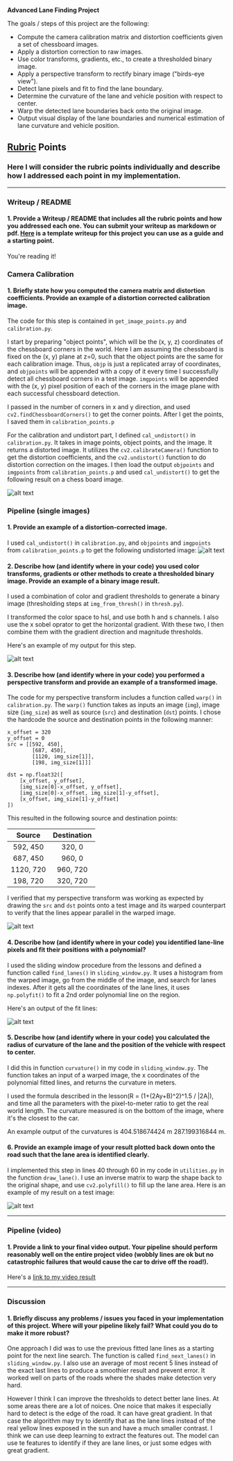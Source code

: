 **Advanced Lane Finding Project**

The goals / steps of this project are the following:

* Compute the camera calibration matrix and distortion coefficients given a set of chessboard images.
* Apply a distortion correction to raw images.
* Use color transforms, gradients, etc., to create a thresholded binary image.
* Apply a perspective transform to rectify binary image ("birds-eye view").
* Detect lane pixels and fit to find the lane boundary.
* Determine the curvature of the lane and vehicle position with respect to center.
* Warp the detected lane boundaries back onto the original image.
* Output visual display of the lane boundaries and numerical estimation of lane curvature and vehicle position.

[//]: # (Image References)

[image1]: ./output_images/undistorted.png "Undistorted"
[image2]: ./output_images/test1.jpg "Road Transformed"
[image3]: ./output_images/binary_combo_example.jpg "Binary Example"
[image4]: ./output_images/warped_straight_lines.jpg "Warp Example"
[image5]: ./output_images/color_fit_lines.jpg "Fit Visual"
[image6]: ./output_images/lane_with_curvature_offset.png "Output"
[video1]: ./project_output.mp4 "Video"

## [Rubric](https://review.udacity.com/#!/rubrics/571/view) Points
### Here I will consider the rubric points individually and describe how I addressed each point in my implementation.  

---
### Writeup / README

#### 1. Provide a Writeup / README that includes all the rubric points and how you addressed each one.  You can submit your writeup as markdown or pdf.  [Here](https://github.com/udacity/CarND-Advanced-Lane-Lines/blob/master/writeup_template.md) is a template writeup for this project you can use as a guide and a starting point.  

You're reading it!
### Camera Calibration

#### 1. Briefly state how you computed the camera matrix and distortion coefficients. Provide an example of a distortion corrected calibration image.

The code for this step is contained in `get_image_points.py` and `calibration.py`.

I start by preparing "object points", which will be the (x, y, z) coordinates of the chessboard corners in the world. Here I am assuming the chessboard is fixed on the (x, y) plane at z=0, such that the object points are the same for each calibration image.  Thus, `objp` is just a replicated array of coordinates, and `objpoints` will be appended with a copy of it every time I successfully detect all chessboard corners in a test image.  `imgpoints` will be appended with the (x, y) pixel position of each of the corners in the image plane with each successful chessboard detection.  

I passed in the number of corners in x and y direction, and used `cv2.findChessboardCorners()` to get the corner points.
After I get the points, I saved them in `calibration_points.p`

For the calibration and undistort part, I defined `cal_undistort()` in `calibration.py`. It takes in image points, object points, and the image. It returns a distorted image. It utilizes the `cv2.calibrateCamera()` function to get the distortion coefficients, and the `cv2.undistort()` function to do distortion correction on the images. 
I then load the output `objpoints` and `imgpoints` from `calibration_points.p` and used `cal_undistort()` to get the following result on a chess board image. 

![alt text][image1]

### Pipeline (single images)

#### 1. Provide an example of a distortion-corrected image.
I used `cal_undistort()` in `calibration.py`, and `objpoints` and `imgpoints` from `calibration_points.p` to get the following undistorted image:
![alt text][image2]

#### 2. Describe how (and identify where in your code) you used color transforms, gradients or other methods to create a thresholded binary image.  Provide an example of a binary image result.
I used a combination of color and gradient thresholds to generate a binary image (thresholding steps at `img_from_thresh()` in `thresh.py`).  

I transformed the color space to hsl, and use both h and s channels. I also use the x sobel oprator to get the horizontal gradient. With these two, I then combine them with the gradient direction and magnitude thresholds.

Here's an example of my output for this step. 

![alt text][image3]

#### 3. Describe how (and identify where in your code) you performed a perspective transform and provide an example of a transformed image.

The code for my perspective transform includes a function called `warp()` in `calibration.py`. The `warp()` function takes as inputs an image (`img`), image size (`img_size`) as well as source (`src`) and destination (`dst`) points.  I chose the hardcode the source and destination points in the following manner:

```
x_offset = 320
y_offset = 0
src = [[592, 450],
		[687, 450], 
		[1120, img_size[1]], 
		[198, img_size[1]]]

dst = np.float32([
	[x_offset, y_offset], 
	[img_size[0]-x_offset, y_offset], 
	[img_size[0]-x_offset, img_size[1]-y_offset], 
	[x_offset, img_size[1]-y_offset]
])

```
This resulted in the following source and destination points:

| Source        | Destination   | 
|:-------------:|:-------------:| 
| 592, 450      | 320, 0        | 
| 687, 450      | 960, 0        |
| 1120, 720     | 960, 720      |
| 198, 720      | 320, 720      |

I verified that my perspective transform was working as expected by drawing the `src` and `dst` points onto a test image and its warped counterpart to verify that the lines appear parallel in the warped image.

![alt text][image4]

#### 4. Describe how (and identify where in your code) you identified lane-line pixels and fit their positions with a polynomial?

I used the sliding window procedure from the lessons and defined a function called `find_lanes()` in `sliding_window.py`. It uses a histogram from the warped image, go from the middle of the image, and search for lanes indexes. After it gets all the coordinates of the lane lines, it uses `np.polyfit()` to fit a 2nd order polynomial line on the region.

Here's an output of the fit lines:

![alt text][image5]

#### 5. Describe how (and identify where in your code) you calculated the radius of curvature of the lane and the position of the vehicle with respect to center.

I did this in function `curvature()` in my code in `sliding_window.py`. The function takes an input of a warped image, the x coordinates of the polynomial fitted lines, and returns the curvature in meters. 

I used the formula described in the lesson(R = (1+(2Ay+B)^2)^1.5 / |2A|), and time all the parameters with the pixel-to-meter ratio to get the real world length. The curvature measured is on the bottom of the image, where it's the closest to the car.

An example output of the curvatures is 404.518674424 m 287.199316844 m.

#### 6. Provide an example image of your result plotted back down onto the road such that the lane area is identified clearly.

I implemented this step in lines 40 through 60 in my code in `utilities.py` in the function `draw_lane()`.
I use an inverse matrix to warp the shape back to the original shape, and use `cv2.polyfill()` to fill up the lane area.
Here is an example of my result on a test image:

![alt text][image6]

---

### Pipeline (video)

#### 1. Provide a link to your final video output.  Your pipeline should perform reasonably well on the entire project video (wobbly lines are ok but no catastrophic failures that would cause the car to drive off the road!).

Here's a [link to my video result](./project_output.mp4)

---

### Discussion

#### 1. Briefly discuss any problems / issues you faced in your implementation of this project.  Where will your pipeline likely fail?  What could you do to make it more robust?

One approach I did was to use the previous fitted lane lines as a starting point for the next line search. The function is called `find_next_lanes()` in `sliding_window.py`. I also use an average of most recent 5 lines instead of the exact last lines to produce a smoothier result and prevent error. It worked well on parts of the roads where the shades make detection very hard. 

However I think I can improve the thresholds to detect better lane lines. At some areas there are a lot of noices. One noice that makes it especially hard to detect is the edge of the road. It can have great gradient. In that case the algorithm may try to identify that as the lane lines instead of the real yellow lines exposed in the sun and have a much smaller contrast. I think we can use deep learning to extract the features out.  The model can use te features to identify if they are lane lines, or just some edges with great gradient.

